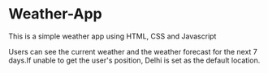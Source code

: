 # Weather-App
This is a simple weather app using HTML, CSS and Javascript

Users can see the current weather and the weather forecast for the next 7
days.If unable to get the user's position, Delhi is set as the
default location.

